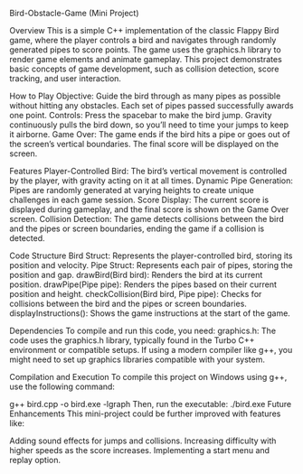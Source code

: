 Bird-Obstacle-Game (Mini Project)


Overview
This is a simple C++ implementation of the classic Flappy Bird game, where the player controls a bird and navigates through randomly generated pipes to score points. The game uses the graphics.h library to render game elements and animate gameplay. This project demonstrates basic concepts of game development, such as collision detection, score tracking, and user interaction.


How to Play
Objective: Guide the bird through as many pipes as possible without hitting any obstacles. Each set of pipes passed successfully awards one point.
Controls:
Press the spacebar to make the bird jump.
Gravity continuously pulls the bird down, so you’ll need to time your jumps to keep it airborne.
Game Over: The game ends if the bird hits a pipe or goes out of the screen’s vertical boundaries. The final score will be displayed on the screen.


Features
Player-Controlled Bird: The bird’s vertical movement is controlled by the player, with gravity acting on it at all times.
Dynamic Pipe Generation: Pipes are randomly generated at varying heights to create unique challenges in each game session.
Score Display: The current score is displayed during gameplay, and the final score is shown on the Game Over screen.
Collision Detection: The game detects collisions between the bird and the pipes or screen boundaries, ending the game if a collision is detected.


Code Structure
Bird Struct: Represents the player-controlled bird, storing its position and velocity.
Pipe Struct: Represents each pair of pipes, storing the position and gap.
drawBird(Bird bird): Renders the bird at its current position.
drawPipe(Pipe pipe): Renders the pipes based on their current position and height.
checkCollision(Bird bird, Pipe pipe): Checks for collisions between the bird and the pipes or screen boundaries.
displayInstructions(): Shows the game instructions at the start of the game.


Dependencies
To compile and run this code, you need:
graphics.h: The code uses the graphics.h library, typically found in the Turbo C++ environment or compatible setups. If using a modern compiler like g++, you might need to set up graphics libraries compatible with your system.


Compilation and Execution
To compile this project on Windows using g++, use the following command:


g++ bird.cpp -o bird.exe -lgraph
Then, run the executable:
./bird.exe
Future Enhancements
This mini-project could be further improved with features like:

Adding sound effects for jumps and collisions.
Increasing difficulty with higher speeds as the score increases.
Implementing a start menu and replay option.
